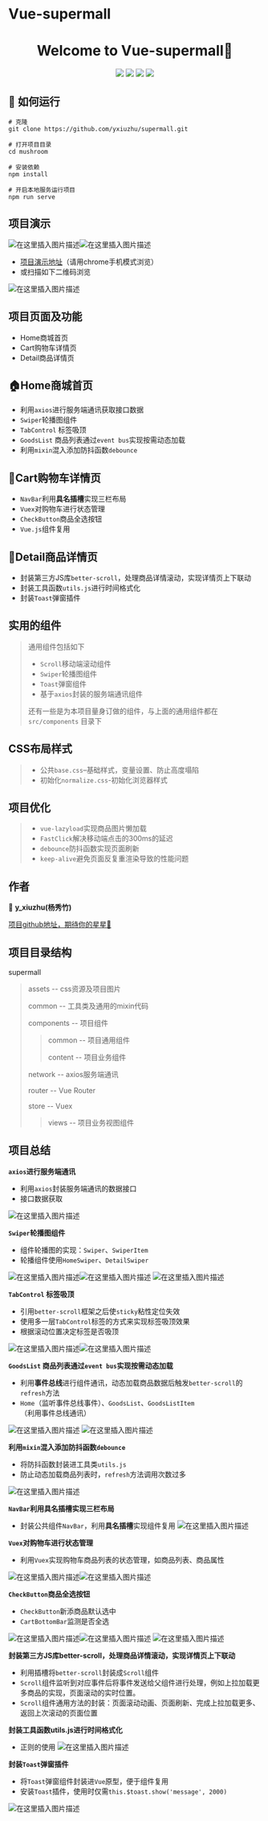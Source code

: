 ﻿# Vue-supermall

<h1 align="center">Welcome to Vue-supermall👋</h1>
<p align="center">
  <img src="https://img.shields.io/badge/node-v10.15.3-green" />
  <img src="https://img.shields.io/badge/npm-6.14.8-yellowgreen" />
  <img src="https://img.shields.io/badge/vue-^2.6.11-greenyellow" />
  <img src="https://img.shields.io/badge/vueCli-4.5.0-yellow" />
</p>

## 🚀 如何运行

```
# 克隆
git clone https://github.com/yxiuzhu/supermall.git
```

```
# 打开项目目录
cd mushroom
```

```
# 安装依赖
npm install
```

```
# 开启本地服务运行项目
npm run serve
```

## 项目演示

![在这里插入图片描述](https://img-blog.csdnimg.cn/20210406162955536.gif)![在这里插入图片描述](https://img-blog.csdnimg.cn/20210406163545971.gif)

* [项目演示地址](http://1.14.153.166:8080/#/home)（请用chrome手机模式浏览）
* 或扫描如下二维码浏览

![在这里插入图片描述](https://img-blog.csdnimg.cn/da8d741d9af4407581250578a93af43e.png)

## 项目页面及功能

- Home商城首页
- Cart购物车详情页
- Detail商品详情页

## 🏠Home商城首页

- 利用`axios`进行服务端通讯获取接口数据
- `Swiper`轮播图组件
- `TabControl` 标签吸顶
- `GoodsList` 商品列表通过`event bus`实现按需动态加载
- 利用`mixin`混入添加防抖函数`debounce`

## 💸Cart购物车详情页

- `NavBar`利用**具名插槽**实现三栏布局
- `Vuex`对购物车进行状态管理
- `CheckButton`商品全选按钮
- `Vue.js`组件复用

## 👗Detail商品详情页

- 封装第三方JS库`better-scroll`，处理商品详情滚动，实现详情页上下联动
- 封装工具函数`utils.js`进行时间格式化
- 封装`Toast`弹窗插件

## 实用的组件

> 通用组件包括如下
> 
> - `Scroll`移动端滚动组件
> - `Swiper`轮播图组件
> - `Toast`弹窗组件
> - 基于`axios`封装的服务端通讯组件
>
> 还有一些是为本项目量身订做的组件，与上面的通用组件都在 `src/components` 目录下

## CSS布局样式

> - 公共`base.css`–基础样式，变量设置、防止高度塌陷
> - 初始化`normalize.css`-初始化浏览器样式

## 项目优化

>- `vue-lazyload`实现商品图片懒加载
>- `FastClick`解决移动端点击的300ms的延迟
>- `debounce`防抖函数实现页面刷新
>- `keep-alive`避免页面反复重渲染导致的性能问题

## 作者

👤 **y_xiuzhu(杨秀竹)**

[项目github地址，期待你的星星🌟](https://github.com/yxiuzhu/supermall)


## 项目目录结构

supermall 
> assets -- css资源及项目图片
> 
> common -- 工具类及通用的mixin代码
> 
> components -- 项目组件
> 
>  > common -- 项目通用组件
>  > 
>  > content -- 项目业务组件 
>  >     
> network -- axios服务端通讯
> 
> router -- Vue Router
> 
> store -- Vuex 
> 
>  > views -- 项目业务视图组件

## 项目总结

**`axios`进行服务端通讯**

* 利用`axios`封装服务端通讯的数据接口
* 接口数据获取

![在这里插入图片描述](https://img-blog.csdnimg.cn/20210407110931743.png?x-oss-process=image/watermark,type_ZmFuZ3poZW5naGVpdGk,shadow_10,text_aHR0cHM6Ly9ibG9nLmNzZG4ubmV0L2hhb3RpYW4xOTk3,size_16,color_FFFFFF,t_70)

**`Swiper`轮播图组件**

* 组件轮播图的实现：`Swiper`、`SwiperItem`
* 轮播组件使用`HomeSwiper`、`DetailSwiper`

![在这里插入图片描述](https://img-blog.csdnimg.cn/20210407142349161.png?x-oss-process=image/watermark,type_ZmFuZ3poZW5naGVpdGk,shadow_10,text_aHR0cHM6Ly9ibG9nLmNzZG4ubmV0L2hhb3RpYW4xOTk3,size_16,color_FFFFFF,t_70)![在这里插入图片描述](https://img-blog.csdnimg.cn/20210407142413344.png)
![在这里插入图片描述](https://img-blog.csdnimg.cn/20210407142443509.png?x-oss-process=image/watermark,type_ZmFuZ3poZW5naGVpdGk,shadow_10,text_aHR0cHM6Ly9ibG9nLmNzZG4ubmV0L2hhb3RpYW4xOTk3,size_16,color_FFFFFF,t_70)

**`TabControl` 标签吸顶**

* 引用`better-scroll`框架之后使`sticky`粘性定位失效
* 使用多一层`TabControl`标签的方式来实现标签吸顶效果
* 根据滚动位置决定标签是否吸顶

![在这里插入图片描述](https://img-blog.csdnimg.cn/20210407142938654.png?x-oss-process=image/watermark,type_ZmFuZ3poZW5naGVpdGk,shadow_10,text_aHR0cHM6Ly9ibG9nLmNzZG4ubmV0L2hhb3RpYW4xOTk3,size_16,color_FFFFFF,t_70)![在这里插入图片描述](https://img-blog.csdnimg.cn/20210407143120833.png)

 **`GoodsList` 商品列表通过`event bus`实现按需动态加载**

* 利用**事件总线**进行组件通讯，动态加载商品数据后触发`better-scroll`的`refresh`方法
* `Home`（监听事件总线事件）、`GoodsList`、`GoodsListItem`（利用事件总线通讯） 

![在这里插入图片描述](https://img-blog.csdnimg.cn/20210407150311447.png)
![在这里插入图片描述](https://img-blog.csdnimg.cn/20210407145427112.png)

**利用`mixin`混入添加防抖函数`debounce`**

* 将防抖函数封装进工具类`utils.js`
* 防止动态加载商品列表时，`refresh`方法调用次数过多

![在这里插入图片描述](https://img-blog.csdnimg.cn/20210407150909273.png?x-oss-process=image/watermark,type_ZmFuZ3poZW5naGVpdGk,shadow_10,text_aHR0cHM6Ly9ibG9nLmNzZG4ubmV0L2hhb3RpYW4xOTk3,size_16,color_FFFFFF,t_70)

**`NavBar`利用具名插槽实现三栏布局**

* 封装公共组件`NavBar`，利用**具名插槽**实现组件复用
![在这里插入图片描述](https://img-blog.csdnimg.cn/20210407151310460.png?x-oss-process=image/watermark,type_ZmFuZ3poZW5naGVpdGk,shadow_10,text_aHR0cHM6Ly9ibG9nLmNzZG4ubmV0L2hhb3RpYW4xOTk3,size_16,color_FFFFFF,t_70)

**`Vuex`对购物车进行状态管理**

* 利用`Vuex`实现购物车商品列表的状态管理，如商品列表、商品属性

![在这里插入图片描述](https://img-blog.csdnimg.cn/20210407152037855.png?x-oss-process=image/watermark,type_ZmFuZ3poZW5naGVpdGk,shadow_10,text_aHR0cHM6Ly9ibG9nLmNzZG4ubmV0L2hhb3RpYW4xOTk3,size_16,color_FFFFFF,t_70)![在这里插入图片描述](https://img-blog.csdnimg.cn/20210407152250898.png?x-oss-process=image/watermark,type_ZmFuZ3poZW5naGVpdGk,shadow_10,text_aHR0cHM6Ly9ibG9nLmNzZG4ubmV0L2hhb3RpYW4xOTk3,size_16,color_FFFFFF,t_70)

**`CheckButton`商品全选按钮**

* `CheckButton`新添商品默认选中
* `CartBottomBar`监测是否全选

![在这里插入图片描述](https://img-blog.csdnimg.cn/20210407154712318.png?x-oss-process=image/watermark,type_ZmFuZ3poZW5naGVpdGk,shadow_10,text_aHR0cHM6Ly9ibG9nLmNzZG4ubmV0L2hhb3RpYW4xOTk3,size_16,color_FFFFFF,t_70)![在这里插入图片描述](https://img-blog.csdnimg.cn/20210407154859869.png)
![在这里插入图片描述](https://img-blog.csdnimg.cn/20210407154913138.png?x-oss-process=image/watermark,type_ZmFuZ3poZW5naGVpdGk,shadow_10,text_aHR0cHM6Ly9ibG9nLmNzZG4ubmV0L2hhb3RpYW4xOTk3,size_16,color_FFFFFF,t_70)

**封装第三方JS库better-scroll，处理商品详情滚动，实现详情页上下联动**

* 利用插槽将`better-scroll`封装成`Scroll`组件
* `Scroll`组件监听到对应事件后将事件发送给父组件进行处理，例如上拉加载更多商品的实现，页面滚动的实时位置。
*  `Scroll`组件通用方法的封装：页面滚动动画、页面刷新、完成上拉加载更多、返回上次滚动的页面位置

**封装工具函数utils.js进行时间格式化**

* 正则的使用
![在这里插入图片描述](https://img-blog.csdnimg.cn/20210407161345715.png?x-oss-process=image/watermark,type_ZmFuZ3poZW5naGVpdGk,shadow_10,text_aHR0cHM6Ly9ibG9nLmNzZG4ubmV0L2hhb3RpYW4xOTk3,size_16,color_FFFFFF,t_70)

**封装`Toast`弹窗插件**

* 将`Toast`弹窗组件封装进`Vue`原型，便于组件复用
* 安装`Toast`插件，使用时仅需`this.$toast.show('message', 2000)`

![在这里插入图片描述](https://img-blog.csdnimg.cn/20210407094509517.png?x-oss-process=image/watermark,type_ZmFuZ3poZW5naGVpdGk,shadow_10,text_aHR0cHM6Ly9ibG9nLmNzZG4ubmV0L2hhb3RpYW4xOTk3,size_16,color_FFFFFF,t_70)
